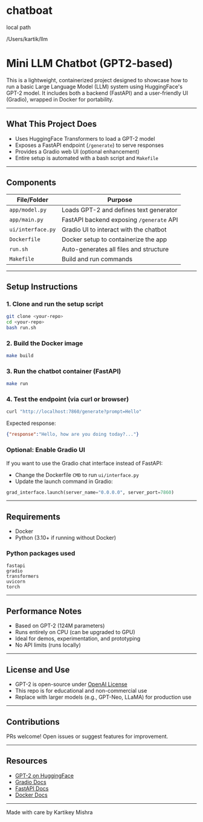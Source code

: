 # chatboat
local path

/Users/kartik/llm

# Mini LLM Chatbot (GPT2-based)

This is a lightweight, containerized project designed to showcase how to run a basic Large Language Model (LLM) system using HuggingFace's GPT-2 model. It includes both a backend (FastAPI) and a user-friendly UI (Gradio), wrapped in Docker for portability.

---

## What This Project Does
- Uses HuggingFace Transformers to load a GPT-2 model
- Exposes a FastAPI endpoint (`/generate`) to serve responses
- Provides a Gradio web UI (optional enhancement)
- Entire setup is automated with a bash script and `Makefile`

---

## Components
| File/Folder        | Purpose                                  |
|--------------------|-------------------------------------------|
| `app/model.py`     | Loads GPT-2 and defines text generator   |
| `app/main.py`      | FastAPI backend exposing `/generate` API |
| `ui/interface.py`  | Gradio UI to interact with the chatbot   |
| `Dockerfile`       | Docker setup to containerize the app     |
| `run.sh`           | Auto-generates all files and structure    |
| `Makefile`         | Build and run commands                    |

---

## Setup Instructions

### 1. Clone and run the setup script
```bash
git clone <your-repo>
cd <your-repo>
bash run.sh
```

### 2. Build the Docker image
```bash
make build
```

### 3. Run the chatbot container (FastAPI)
```bash
make run
```

### 4. Test the endpoint (via curl or browser)
```bash
curl "http://localhost:7860/generate?prompt=Hello"
```

Expected response:
```json
{"response":"Hello, how are you doing today?..."}
```

### Optional: Enable Gradio UI
If you want to use the Gradio chat interface instead of FastAPI:
- Change the Dockerfile `CMD` to run `ui/interface.py`
- Update the launch command in Gradio:
```python
grad_interface.launch(server_name="0.0.0.0", server_port=7860)
```

---

## Requirements
- Docker
- Python (3.10+ if running without Docker)

### Python packages used
```
fastapi
gradio
transformers
uvicorn
torch
```

---

## Performance Notes
- Based on GPT-2 (124M parameters)
- Runs entirely on CPU (can be upgraded to GPU)
- Ideal for demos, experimentation, and prototyping
- No API limits (runs locally)

---

## License and Use
- GPT-2 is open-source under [OpenAI License](https://github.com/openai/gpt-2/blob/master/LICENSE)
- This repo is for educational and non-commercial use
- Replace with larger models (e.g., GPT-Neo, LLaMA) for production use

---

## Contributions
PRs welcome! Open issues or suggest features for improvement.

---

## Resources
- [GPT-2 on HuggingFace](https://huggingface.co/gpt2)
- [Gradio Docs](https://gradio.app)
- [FastAPI Docs](https://fastapi.tiangolo.com)
- [Docker Docs](https://docs.docker.com)

---
Made with care by Kartikey Mishra
